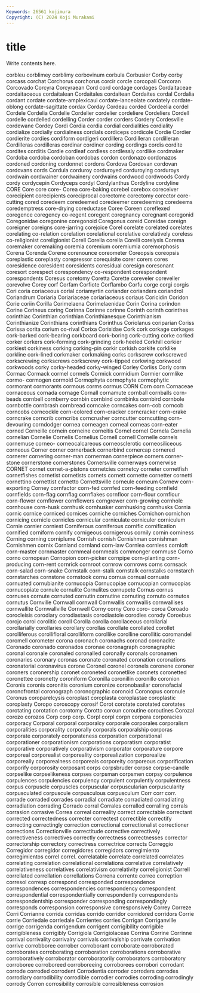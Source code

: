 ```yaml
---
Keywords: 26561 kojimura
Copyright: (C) 2024 Koji Murakami
---
```


# title

Write contents here.



corbleu corblimey corblimy corbovinum corbula
Corbusier Corby corby corcass corchat Corchorus corchorus corcir corcle corcopali
Corcoran Corcovado Corcyra Corcyraean Cord cord cordage cordages Cordaitaceae cordaitaceous
cordaitalean Cordaitales cordaitean Cordaites cordal Cordalia cordant cordate cordate-amplexicaul cordate-lanceolate
cordately cordate-oblong cordate-sagittate cordax Corday Cordeau corded Cordeelia cordel Cordele
Cordelia Cordelie Cordelier cordelier cordeliere Cordeliers Cordell cordelle cordelled cordelling
Corder corder corders Cordery Cordesville cordewane Cordey Cordi Cordia cordia
cordial cordialities cordiality cordialize cordially cordialness cordials cordiceps cordicole Cordie
Cordier cordierite cordies cordiform cordigeri cordillera Cordilleran cordilleran Cordilleras cordilleras
cordinar cordiner cording cordings cordis cordite cordites corditis Cordle cordleaf
cordless cordlessly cordlike cordmaker Cordoba cordoba cordoban cordobas cordon cordonazo
cordonazos cordoned cordoning cordonnet cordons Cordova Cordovan cordovan cordovans cords
Cordula corduroy corduroyed corduroying corduroys cordwain cordwainer cordwainery cordwains cordwood
cordwoods Cordy cordy cordycepin Cordyceps cordyl Cordylanthus Cordyline cordyline CORE
Core core core- Corea core-baking corebel corebox coreceiver corecipient corecipients
coreciprocal corectome corectomy corector core-cutting cored coredeem coredeemed coredeemer coredeeming
coredeems coredemptress core-drying coreductase Coree Coreen coreflexed coregence coregency co-regent
coregent coregnancy coregnant coregonid Coregonidae coregonine coregonoid Coregonus coreid Coreidae
coreign coreigner coreigns core-jarring corejoice Corel corelate corelated corelates corelating
co-relation corelation corelational corelative corelatively coreless co-religionist coreligionist Corell Corella
corella Corelli corelysis Corema coremaker coremaking coremia coremium coremiumia coremorphosis
Corena Corenda Corene corenounce coreometer Coreopsis coreopsis coreplastic coreplasty corepressor
corequisite corer corers cores coresidence coresident coresidents coresidual coresign coresonant
coresort corespect corespondency co-respondent corespondent corespondents Coresus coretomy Coretta Corette
coreveler coreveller corevolve Corey corf Corfam Corfiote Corflambo Corfu corge
corgi corgis Cori coria coriaceous corial coriamyrtin coriander corianders coriandrol
Coriandrum Coriaria Coriariaceae coriariaceous coriaus Coricidin Coridon Corie coriin Corilla
Corimelaena Corimelaenidae Corin Corina corindon Corine Corineus coring Corinna Corinne
corinne Corinth corinth corinthes corinthiac Corinthian corinthian Corinthianesque Corinthianism Corinthianize
Corinthians corinthians Corinthus Coriolanus coriparian Coriss Corissa corita corium co-rival
Corixa Corixidae Cork cork corkage corkages cork-barked cork-bearing corkboard cork-boring
cork-cutting corke corked corker corkers cork-forming cork-grinding cork-heeled Corkhill corkier
corkiest corkiness corking corking-pin corkir corkish corkite corklike corkline cork-lined
corkmaker corkmaking corks corkscrew corkscrewed corkscrewing corkscrews corkscrewy cork-tipped corkwing
corkwood corkwoods corky corky-headed corky-winged Corley Corliss Corly corm Cormac
Cormack cormel cormels Cormick cormidium Cormier cormlike cormo- cormogen cormoid
Cormophyta cormophyte cormophytic cormorant cormorants cormous corms cormus CORN Corn
corn Cornaceae cornaceous cornada cornage Cornall cornamute cornball cornballs corn-beads
cornbell cornberry cornbin cornbind cornbinks cornbird cornbole cornbottle cornbrash cornbread
corncake corncakes corn-cob corncob corncobs corncockle corn-colored corn-cracker corncracker corn-crake
corncrake corncrib corncribs corncrusher corncutter corncutting corn-devouring corndodger cornea corneagen
corneal corneas corn-eater corned Corneille cornein corneine corneitis Cornel cornel
Cornela Cornelia cornelian Cornelie Cornelis Cornelius Cornell cornell Cornelle cornels
cornemuse corneo- corneocalcareous corneosclerotic corneosiliceous corneous Corner corner cornerback cornerbind
cornercap cornered cornerer cornering corner-man cornerman cornerpiece corners corner-stone cornerstone
cornerstones Cornersville cornerways cornerwise CORNET cornet cornet-a-pistons cornetcies cornetcy corneter
cornetfish cornetfishes cornetist cornetists cornets cornett cornette cornetter cornetti cornettino
cornettist cornetto Cornettsville corneule corneum Cornew corn-exporting Corney cornfactor corn-fed
cornfed corn-feeding cornfield cornfields corn-flag cornflag cornflakes cornfloor corn-flour cornflour
corn-flower cornflower cornflowers corngrower corn-growing cornhole cornhouse corn-husk cornhusk cornhusker
cornhusking cornhusks Cornia cornic cornice corniced cornices corniche corniches Cornichon
cornichon cornicing cornicle cornicles cornicular corniculate corniculer corniculum Cornie cornier
corniest Corniferous corniferous cornific cornification cornified corniform cornify cornigeous cornigerous
cornily cornin corniness Corning corning corniplume Cornish cornish Cornishman cornishman
Cornishmen cornix Cornland cornland corn-law Cornlea cornless cornloft corn-master cornmaster
cornmeal cornmeals cornmonger cornmuse Corno corno cornopean Cornopion corn-picker cornpipe
corn-planting corn-producing corn-rent cornrick cornroot cornrow cornrows corns cornsack corn-salad
corn-snake Cornstalk corn-stalk cornstalk cornstalks cornstarch cornstarches cornstone cornstook cornu
cornua cornual cornuate cornuated cornubianite cornucopia Cornucopiae cornucopian cornucopias cornucopiate
cornule cornulite Cornulites cornupete Cornus cornus cornuses cornute cornuted cornutin
cornutine cornuting cornuto cornutos cornutus Cornville Cornwall cornwall Cornwallis cornwallis
cornwallises cornwallite Cornwallville Cornwell Corny corny Coro coro- coroa Coroado
corocleisis corodiary corodiastasis corodiastole corodies corody Coroebus corojo corol corolitic
coroll Corolla corolla corollaceous corollarial corollarially corollaries corollary corollas corollate
corollated corollet corolliferous corollifloral corolliform corollike corolline corollitic coromandel coromell
corometer corona coronach coronachs coronad coronadite Coronado coronado coronados coronae
coronagraph coronagraphic coronal coronale coronaled coronalled coronally coronals coronamen coronaries
coronary coronas coronate coronated coronation coronations coronatorial coronavirus corone Coronel
coronel coronels coronene coroner coroners coronership coronet coroneted coronetlike coronets
coronetted coronettee coronetty coroniform Coronilla coronillin coronillo coronion Coronis coronis
coronitis coronium coronize coronobasilar coronofacial coronofrontal coronograph coronographic coronoid Coronopus
coronule Coronus coroparelcysis coroplast coroplasta coroplastae coroplastic coroplasty Coropo coroscopy
corosif Corot corotate corotated corotates corotating corotation corotomy Corotto coroun
coroutine coroutines Corozal corozo corozos Corp corp corp. Corpl corpl
corpn corpora corporacies corporacy Corporal corporal corporalcy corporale corporales corporalism
corporalities corporality corporally corporals corporalship corporas corporate corporately corporateness corporation
corporational corporationer corporationism corporations corporatism corporatist corporative corporatively corporativism corporator
corporature corpore corporeal corporealist corporeality corporealization corporealize corporeally corporealness corporeals
corporeity corporeous corporification corporify corporosity corposant corps corpsbruder corpse corpse-candle
corpselike corpselikeness corpses corpsman corpsmen corpsy corpulence corpulences corpulencies corpulency
corpulent corpulently corpulentness corpus corpuscle corpuscles corpuscular corpuscularian corpuscularity corpusculated
corpuscule corpusculous corpusculum Corr corr corr. corrade corraded corrades corradial
corradiate corradiated corradiating corradiation corrading Corrado corral Corrales corralled corralling
corrals corrasion corrasive Correa correal correality correct correctable correctant corrected
correctedness correcter correctest correctible correctify correcting correctingly correction correctional correctionalist
correctioner corrections Correctionville correctitude corrective correctively correctiveness correctives correctly correctness
correctnesses corrector correctorship correctory correctress correctrice corrects Correggio Corregidor corregidor
corregidores corregidors corregimiento corregimientos correl correl. correlatable correlate correlated correlates
correlating correlation correlational correlations correlative correlatively correlativeness correlatives correlativism correlativity
correligionist Correll correllated correllation correllations Correna corrente correo correption corresol
corresp correspond corresponded correspondence correspondences correspondencies correspondency correspondent correspondential correspondentially
correspondently correspondents correspondentship corresponder corresponding correspondingly corresponds corresponsion corresponsive corresponsively
Correy Correze Corri Corrianne corrida corridas corrido corridor corridored corridors
Corrie corrie Corriedale corriedale Corrientes corries Corrigan Corriganville corrige corrigenda
corrigendum corrigent corrigibility corrigible corrigibleness corrigibly Corrigiola Corrigiolaceae Corrina Corrine
Corrinne corrival corrivality corrivalry corrivals corrivalship corrivate corrivation corrive corrobboree
corrober corroborant corroborate corroborated corroborates corroborating corroboration corroborations corroborative corroboratively
corroborator corroboratorily corroborators corroboratory corroboree corroboreed corroboreeing corroborees corrobori corrodant
corrode corroded corrodent Corrodentia corroder corroders corrodes corrodiary corrodibility corrodible
corrodier corrodies corroding corrodingly corrody Corron corrosibility corrosible corrosibleness corrosion
